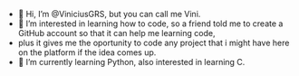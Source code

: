 - 👋 Hi, I’m @ViniciusGRS, but you can call me Vini.
- 👀 I’m interested in learning how to code, so a friend told me to create a GitHub account so that it can help me learning code,
-  plus it gives me the oportunity to code any project that i might have here on the platform if the idea comes up.
- 🌱 I’m currently learning Python, also interested in learning C.
<!---
ViniciusGRS/ViniciusGRS is a ✨ special ✨ repository because its `README.md` (this file) appears on your GitHub profile.
You can click the Preview link to take a look at your changes.
--->
